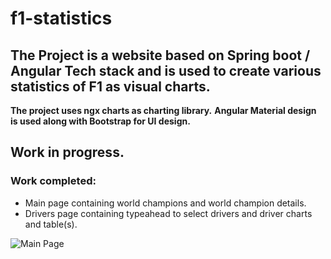 # f1-statistics

**The Project is a website based on Spring boot / Angular Tech stack and is used to create various statistics of F1 as visual charts.**
---
**The project uses ngx charts as charting library.**
**Angular Material design is used along with Bootstrap for UI design.**

## Work in progress.
### Work completed:
- Main page containing world champions and world champion details.
- Drivers page containing typeahead to select drivers and driver charts and table(s).

![Main Page]()
